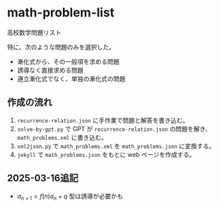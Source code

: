 # math-problem-list

高校数学問題リスト

特に、次のような問題のみを選択した。

- 漸化式から、その一般項を求める問題
- 誘導なく直接求める問題
- 連立漸化式でなく、単独の漸化式の問題

## 作成の流れ

1. `recurrence-relation.json` に手作業で問題と解答を書き込む。
1. `solve-by-gpt.py` で GPT が `recurrence-relation.json` の問題を解き、 `math_problems.xml` に書き込む。
1. `xml2json.py` で `math_problems.xml` を `math_problems.json` に変換する。
1. `jekyll` で `math_problems.json` をもとに web ページを作成する。

## 2025-03-16追記
- $a_{n+1}=f(n)a_n+q$ 型は誘導が必要かも